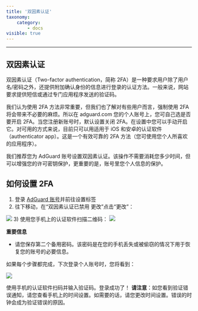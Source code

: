 ```yaml
---
title: '双因素认证'
taxonomy:
    category:
        - docs
visible: true
---
```

---------------------------
双因素认证
---------------------------
双因素认证（Two-factor authentication，简称 2FA）是一种要求用户除了用户名/密码之外，还提供附加确认身份的信息进行登录的认证方法。一般来说，网站要求提供短信或通过专门应用程序发送的验证码。

我们认为使用 2FA 方法非常重要，但我们也了解对有些用户而言，强制使用 2FA 将会带来不必要的麻烦。所以在 adguard.com 您的个人账号上，您可自己选是否要开启 2FA。当您注册新账号时，默认设置关闭 2FA。在设置中您可以手动开启它。对可用的方式来说，目前只可以用适用于 iOS 和安卓的认证软件（authenticator app）。这是一个有效可靠的 2FA 方法（您可使用您个人所喜欢的应用程序）。

我们推荐您为 AdGuard 账号设置双因素认证。该操作不需要消耗您多少时间，但可以增强您的许可密钥保护，更重要的是，账号里您个人信息的保护。

## 如何设置 2FA 

1) 登录 [AdGuard 账号](https://auth.adguard.com/login.html)并前往设置标签
2) 往下移动，在“双因素认证已禁用 更改”点击“更改”：
<img src="https://cdn.adguard.com/public/Adguard/kb/newscreenshots/En/General/2Fa1en.png" />
3) 使用您手机上的认证软件扫描二维码：
<img src="https://cdn.adguard.com/public/Adguard/kb/newscreenshots/En/General/2Fa2en.png" />

**重要信息**
* 请您保存第二个备用密码。该密码是在您的手机丢失或被偷窃的情况下用于恢复您的账号的必要信息。

如果每个步骤都完成，下次登录个人账号时，您将看到：

<img src="https://cdn.adguard.com/public/Adguard/kb/newscreenshots/En/General/2Fa3en.png" />

使用手机的认证软件扫码并输入验证码。登录成功了！
**请注意**：如您看到验证错误通知，请您查看手机上的时间设置。如需要的话，请您更改时间设置。错误的时钟会成为验证错误的原因。
